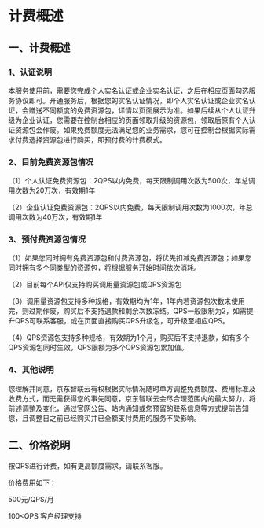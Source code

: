 # 计费概述

## 一、计费概述
### 1、认证说明
本服务使用前，需要您完成个人实名认证或企业实名认证，之后在相应页面勾选服务协议即可。开通服务后，根据您的实名认证情况，即个人实名认证或企业实名认证，会赠送不同额度的免费资源包，详情以页面展示为准。如果后续从个人认证升级为企业认证，您需要在控制台相应的页面领取升级的资源包，领取后原有个人认证资源包会作废。如果免费额度无法满足您的业务需求，您可在控制台根据实际需求付费选择资源包进行购买，即预付费的计费模式。
### 2、目前免费资源包情况
（1）个人认证免费资源包：2QPS以内免费，每天限制调用次数为500次，年总调用次数为20万次，有效期1年

（2）企业认证免费资源包：2QPS以内免费，每天限制调用次数为1000次，年总调用次数为40万次，有效期1年
### 3、预付费资源包情况
（1）如果您同时拥有免费资源包和付费资源包，将优先扣减免费资源包；如果您同时拥有多个同类型的资源包，将根据服务开始时间依次消耗。

（2）目前每个API仅支持购买调用量资源包或QPS资源包

（3）调用量资源包支持多种规格，有效期均为1年，1年内若资源包次数未使用完，则过期作废，购买后不支持退款和剩余次数冻结。QPS一般限制为2，如需提升QPS可联系客服，或在页面直接购买QPS升级包，可升级至相应QPS。

（4）QPS资源包支持多种规格，有效期为1个月，购买后不支持退款，如有多个QPS资源包同时生效，QPS限额为多个QPS资源包累加值。
### 4、其他说明
您理解并同意，京东智联云有权根据实际情况随时单方调整免费额度、费用标准及收费方式，而无需获得您的事先同意，京东智联云会尽合理范围内的最大努力，将前述调整及变化，通过官网公告、站内通知或您预留的联系信息等方式提前告知您，且调整日之前已经购买并已全额支付费用的服务不受影响。

## 二、价格说明
按QPS进行计费，如有更高额度需求，请联系客服。

价格费用如下：

500元/QPS/月

100<QPS 客户经理支持

